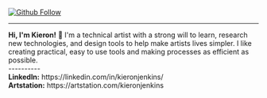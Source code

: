 

<p>
    <div>
        <a href="https://github.com/KieronJenkins" target="_blank"><img src="https://img.shields.io/github/followers/kieronjenkins?label=Follow&style=social" alt="Github Follow"></a>
        <hr>
        <strong>Hi, I'm Kieron!</strong> 👋 I'm a technical artist with a strong will to learn, research new technologies, and design tools to help make artists lives simpler. I like creating practical, easy to use tools and making processes as efficient as possible.
        <br>
        ----------
        <br>
        <strong>LinkedIn:</strong> https://linkedin.com/in/kieronjenkins/
        <br>
        <strong>Artstation:</strong> https://artstation.com/kieronjenkins
    </div>
</p>


